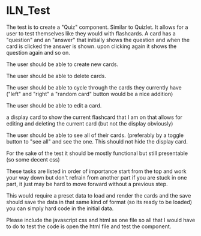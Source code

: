 # ILN_Test
The test is to create a "Quiz" component. Similar to Quizlet. It allows for a user to test themselves like they would with flashcards. A card has a "question" and an "answer" that initially shows the question and when the card is clicked the answer is shown. upon clicking again it shows the question again and so on.

The user should be able to create new cards.

The user should be able to delete cards.

The user should be able to cycle through the cards they currently have ("left" and "right" a "random card" button would be a nice addition)

The user should be able to edit a card.

a display card to show the current flashcard that I am on that allows for editing and deleting the current card (but not the display obviously)

The user should be able to see all of their cards. (preferably by a toggle button to "see all" and see the one. This should not hide the display card.

For the sake of the test it should be mostly functional but still presentable (so some decent css)


These tasks are listed in order of importance start from the top and work your way down but don't refrain from another part if you are stuck in one part, it just may be hard to move forward without a previous step.

This would require a preset data to load and render the cards and the save should save the data in that same kind of format (so its ready to be loaded) you can simply hard code in the initial data.

Please include the javascript css and html as one file so all that I would have to do to test the code is open the html file and test the component.
